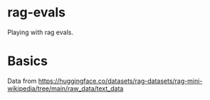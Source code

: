 # rag-evals
Playing with rag evals.

# Basics
Data from https://huggingface.co/datasets/rag-datasets/rag-mini-wikipedia/tree/main/raw_data/text_data
